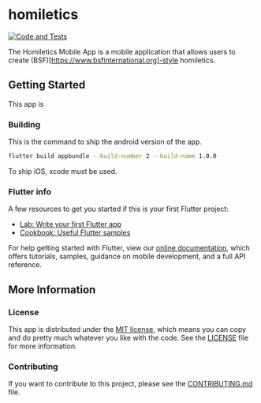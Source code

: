 # homiletics

[![Code and Tests](https://github.com/ntatko/homiletics-mobile/actions/workflows/dart.yml/badge.svg)](https://github.com/ntatko/homiletics-mobile/actions/workflows/dart.yml)

The Homiletics Mobile App is a mobile application that allows users to create (BSF)[https://www.bsfinternational.org]-style homiletics.

## Getting Started

This app is 

### Building

This is the command to ship the android version of the app.

```bash
flutter build appbundle --build-number 2 --build-name 1.0.0
```

To ship iOS, xcode must be used.

### Flutter info

A few resources to get you started if this is your first Flutter project:

- [Lab: Write your first Flutter app](https://flutter.dev/docs/get-started/codelab)
- [Cookbook: Useful Flutter samples](https://flutter.dev/docs/cookbook)

For help getting started with Flutter, view our
[online documentation](https://flutter.dev/docs), which offers tutorials,
samples, guidance on mobile development, and a full API reference.

## More Information

### License

This app is distributed under the [MIT license](https://en.wikipedia.org/wiki/MIT_License), which means you can copy and do pretty much whatever you like with the code. See the [LICENSE](./LICENSE) file for more information.

### Contributing

If you want to contribute to this project, please see the [CONTRIBUTING.md](./CONTRIBUTING.md) file.
